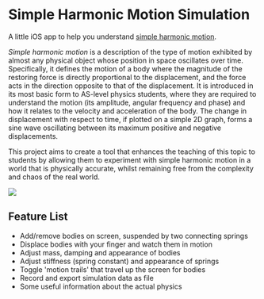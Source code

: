 # Simple Harmonic Motion Simulation
A little iOS app to help you understand [simple harmonic motion](https://en.wikipedia.org/wiki/Simple_harmonic_motion).

*Simple harmonic motion* is a description of the type of motion exhibited by almost any physical object whose position in space oscillates over time. Specifically, it defines the motion of a body where the magnitude of the restoring force is directly proportional to the displacement, and the force acts in the direction opposite to that of the displacement. It is introduced in its most basic form to AS-level physics students, where they are required to understand the motion (its amplitude, angular frequency and phase) and how it relates to the velocity and acceleration of the body. The change in displacement with respect to time, if plotted on a simple 2D graph, forms a sine wave oscillating between its maximum positive and negative displacements.

This project aims to create a tool that enhances the teaching of this topic to students by allowing them to experiment with simple harmonic motion in a world that is physically accurate, whilst remaining free from the complexity and chaos of the real world.

![](images/shm_6_1.jpg)

## Feature List
- Add/remove bodies on screen, suspended by two connecting springs 
- Displace bodies with your finger and watch them in motion
- Adjust mass, damping and appearance of bodies
- Adjust stiffness (spring constant) and appearance of springs
- Toggle 'motion trails' that travel up the screen for bodies 
- Record and export simulation data as file 
- Some useful information about the actual physics
